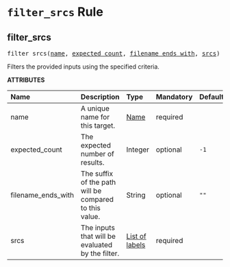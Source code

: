 <!-- Generated with Stardoc, Do Not Edit! -->
# `filter_srcs` Rule


<a id="filter_srcs"></a>

## filter_srcs

<pre>
filter_srcs(<a href="#filter_srcs-name">name</a>, <a href="#filter_srcs-expected_count">expected_count</a>, <a href="#filter_srcs-filename_ends_with">filename_ends_with</a>, <a href="#filter_srcs-srcs">srcs</a>)
</pre>

Filters the provided inputs using the specified criteria.

**ATTRIBUTES**


| Name  | Description | Type | Mandatory | Default |
| :------------- | :------------- | :------------- | :------------- | :------------- |
| <a id="filter_srcs-name"></a>name |  A unique name for this target.   | <a href="https://bazel.build/concepts/labels#target-names">Name</a> | required |  |
| <a id="filter_srcs-expected_count"></a>expected_count |  The expected number of results.   | Integer | optional | <code>-1</code> |
| <a id="filter_srcs-filename_ends_with"></a>filename_ends_with |  The suffix of the path will be compared to this value.   | String | optional | <code>""</code> |
| <a id="filter_srcs-srcs"></a>srcs |  The inputs that will be evaluated by the filter.   | <a href="https://bazel.build/concepts/labels">List of labels</a> | required |  |


